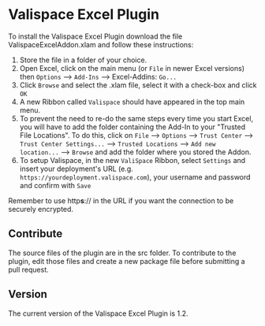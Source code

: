 # Valispace Excel Plugin

To install the Valispace Excel Plugin download the file ValispaceExcelAddon.xlam and follow these instructions:

1) Store the file in a folder of your choice.  
2) Open Excel, click on the main menu (or `File` in newer Excel versions) then `Options` --> `Add-Ins` --> Excel-Addins: `Go...`  
3) Click `Browse` and select the .xlam file, select it with a check-box and click `OK`  
4) A new Ribbon called `Valispace` should have appeared in the top main menu.  
5) To prevent the need to re-do the same steps every time you start Excel, you will have to add the folder containing the Add-In to your "Trusted File Locations". To do this, click on `File` --> `Options` --> `Trust Center` --> `Trust Center Settings...` --> `Trusted Locations` --> `Add new location...` --> `Browse` and add the folder where you stored the Addon.  
6) To setup Valispace, in the new `ValiSpace` Ribbon, select `Settings` and insert your deployment's URL (e.g. `https://yourdeployment.valispace.com`), your username and password and confirm with `Save`

Remember to use http**s**:// in the URL if you want the connection to be securely encrypted.

## Contribute

The source files of the plugin are in the src folder. To contribute to the plugin, edit those files and create a new package file before submitting a pull request.

## Version

The current version of the Valispace Excel Plugin is 1.2.